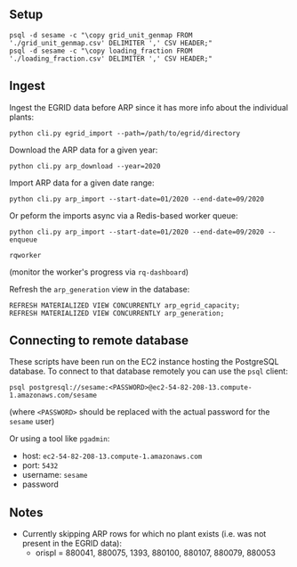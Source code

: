 ## Setup

```
psql -d sesame -c "\copy grid_unit_genmap FROM './grid_unit_genmap.csv' DELIMITER ',' CSV HEADER;"
psql -d sesame -c "\copy loading_fraction FROM './loading_fraction.csv' DELIMITER ',' CSV HEADER;"
```

## Ingest

Ingest the EGRID data before ARP since it has more info about the individual plants:

```
python cli.py egrid_import --path=/path/to/egrid/directory
```

Download the ARP data for a given year:

```
python cli.py arp_download --year=2020
```

Import ARP data for a given date range:

```
python cli.py arp_import --start-date=01/2020 --end-date=09/2020
```

Or peform the imports async via a Redis-based worker queue:

```
python cli.py arp_import --start-date=01/2020 --end-date=09/2020 --enqueue
```

```
rqworker
```

(monitor the worker's progress via `rq-dashboard`)

Refresh the `arp_generation` view in the database:

```
REFRESH MATERIALIZED VIEW CONCURRENTLY arp_egrid_capacity;
REFRESH MATERIALIZED VIEW CONCURRENTLY arp_generation;
```

## Connecting to remote database

These scripts have been run on the EC2 instance hosting the PostgreSQL database.  To connect to that database remotely you can use the `psql` client:

```
psql postgresql://sesame:<PASSWORD>@ec2-54-82-208-13.compute-1.amazonaws.com/sesame
```

(where `<PASSWORD>` should be replaced with the actual password for the `sesame` user)

Or using a tool like `pgadmin`:

* host: `ec2-54-82-208-13.compute-1.amazonaws.com`
* port: `5432`
* username: `sesame`
* password

## Notes

* Currently skipping ARP rows for which no plant exists (i.e. was not present in the EGRID data):
  - orispl = 880041, 880075, 1393, 880100, 880107, 880079, 880053
